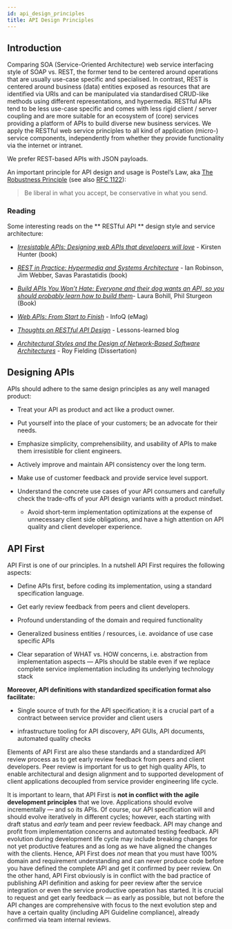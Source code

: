```yaml
---
id: api_design_principles
title: API Design Principles
---
```

## Introduction

Comparing SOA (Service-Oriented Architecture) web service interfacing style of SOAP vs. REST, the former tend to be centered around operations that are usually use-case specific and specialised. In contrast, REST is centered around business (data) entities exposed as resources that are identified via URIs and can be manipulated via standardised CRUD-like methods using different representations, and hypermedia. RESTful APIs tend to be less use-case specific and comes with less rigid client / server coupling and are more suitable for an ecosystem of (core) services providing a platform of APIs to build diverse new business services. We apply the RESTful web service principles to all kind of application (micro-) service components, independently from whether they provide functionality via the internet or intranet.

 We prefer REST-based APIs with JSON payloads.

An important principle for API design and usage is Postel’s Law, aka [The Robustness Principle](http://en.wikipedia.org/wiki/Robustness_principle) (see also [RFC 1122](https://tools.ietf.org/html/rfc1122)):
> Be liberal in what you accept, be conservative in what you send.

### Reading

Some interesting reads on the ** RESTful API ** design style and service architecture:

  * [_Irresistable APIs: Designing web APIs that developers will love_](https://www.amazon.de/Irresistible-APIs-Designing-that-developers/dp/1617292559) - Kirsten Hunter (book)

  * [_REST in Practice: Hypermedia and Systems Architecture_](http://www.amazon.de/REST-Practice-Hypermedia-Systems-Architecture/dp/0596805829) - Ian Robinson, Jim Webber, Savas Parastatidis (book)

  * [_Build APIs You Won’t Hate: Everyone and their dog wants an API, so you should probably learn how to build them_](https://leanpub.com/build-apis-you-wont-hate)- Laura Bohill, Phil Sturgeon (Book)

  * [_Web APIs: From Start to Finish_](https://www.infoq.com/minibooks/emag-web-api/) - InfoQ (eMag)

  * [_Thoughts on RESTful API Design_](http://restful-api-design.readthedocs.org/en/latest/) - Lessons-learned blog

  * [*Architectural Styles and the Design of Network-Based Software Architectures*](https://www.ics.uci.edu/~fielding/pubs/dissertation/top.htm) - Roy Fielding (Dissertation)


##  Designing APIs

APIs should adhere to the same design principles as any well managed product:

- Treat your API as product and act like a product owner.

- Put yourself into the place of your customers; be an advocate for their needs.

- Emphasize simplicity, comprehensibility, and usability of APIs to make them irresistible for client engineers.

- Actively improve and maintain API consistency over the long term.

- Make use of customer feedback and provide service level support.

- Understand the concrete use cases of your API consumers and carefully check the trade-offs of your API design variants with a product mindset. 
  
  * Avoid short-term implementation optimizations at the expense of unnecessary client side obligations, and have a high attention on API quality and client developer experience.


## API First

API First is one of our principles. In a nutshell API First requires the following aspects:

- Define APIs first, before coding its implementation, using a standard specification language.

- Get early review feedback from peers and client developers.

- Profound understanding of the domain and required functionality

- Generalized business entities / resources, i.e. avoidance of use case specific APIs

- Clear separation of WHAT vs. HOW concerns, i.e. abstraction from implementation aspects — APIs should be stable even if we replace complete service implementation including its underlying technology stack

**Moreover, API definitions with standardized specification format also facilitate:**

- Single source of truth for the API specification; it is a crucial
  part of a contract between service provider and client users

- infrastructure tooling for API discovery, API GUIs, API documents,
  automated quality checks

Elements of API First are also these standards and a standardized API review process as to get early review feedback from peers and client developers. Peer review is important for us to get high quality APIs, to enable architectural and design alignment and to supported development of client applications decoupled from service provider engineering life cycle.

It is important to learn, that API First is **not in conflict with the agile development principles** that we love. Applications should evolve incrementally — and so its APIs. Of course, our API specification will and should evolve iteratively in different cycles; however, each starting with draft status and *early* team and peer review feedback. API may change and profit from implementation concerns and automated testing feedback. API evolution during development life cycle may include breaking changes for not yet productive features and as long as we have aligned the changes with the clients. Hence, API First does *not* mean that you must have 100% domain and requirement understanding and can never produce code before you have defined the complete API and get it confirmed by peer review. On the other hand, API First obviously is in conflict with the bad practice of publishing API definition and asking for peer review after the service integration or even the service productive operation has started. It is crucial to request and get early feedback — as early as possible, but not before the API changes are comprehensive with focus to the next evolution step and have a certain quality (including API Guideline compliance), already confirmed via team internal reviews.

